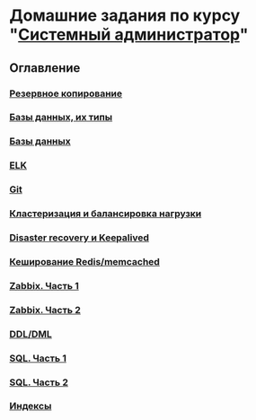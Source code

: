 # Домашние задания по курсу "[Системный администратор](https://netology.ru/programs/sysadmin)"

## Оглавление

### [Резервное копирование](https://github.com/YeezyWhy/netology-homework/tree/backup)

### [Базы данных, их типы](https://github.com/YeezyWhy/netology-homework/tree/db)

### [Базы данных](https://github.com/YeezyWhy/netology-homework/tree/db-2)

### [ELK](https://github.com/YeezyWhy/netology-homework/tree/elk)

### [Git](https://github.com/YeezyWhy/netology-homework/tree/git)

### [Кластеризация и балансировка нагрузки](https://github.com/YeezyWhy/netology-homework/tree/haproxy)

### [Disaster recovery и Keepalived](https://github.com/YeezyWhy/netology-homework/tree/keepalived)

### [Кеширование Redis/memcached](https://github.com/YeezyWhy/netology-homework/tree/redis)

### [Zabbix. Часть 1](https://github.com/YeezyWhy/netology-homework/tree/zabbix-part-1)

### [Zabbix. Часть 2](https://github.com/YeezyWhy/netology-homework/tree/zabbix-part-2)

### [DDL/DML](https://github.com/YeezyWhy/netology-homework/tree/ddl-dml)

### [SQL. Часть 1](https://github.com/YeezyWhy/netology-homework/tree/sql-part-1)

### [SQL. Часть 2](https://github.com/YeezyWhy/netology-homework/tree/sql-part-2)

### [Индексы](https://github.com/YeezyWhy/netology-homework/tree/indexes)
